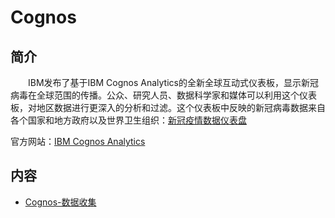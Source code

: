 # Cognos

## 简介

&#8195;&#8195;IBM发布了基于IBM Cognos Analytics的全新全球互动式仪表板，显示新冠病毒在全球范围的传播。公众、研究人员、数据科学家和媒体可以利用这个仪表板，对地区数据进行更深入的分析和过滤。这个仪表板中反映的新冠病毒数据来自各个国家和地方政府以及世界卫生组织：[新冠疫情数据仪表盘](https://accelerator.weather.com/bi/?boardId=iC2B38B09B142481EB83935F6419CA837)

官方网站：[IBM Cognos Analytics](https://www.ibm.com/cn-zh/products/cognos-analytics?lnk=STW_CN_STESCH&lnk2=trial_CogAnalytics&pexp=def&psrc=none&mhsrc=ibmsearch_a&mhq=Cognos)

## 内容
- [Cognos-数据收集](https://bond-huang.github.io/huang/06-IBM_Database&Middleware&Other/05-Cognos/01-Cognos-%E6%95%B0%E6%8D%AE%E6%94%B6%E9%9B%86.html) 
